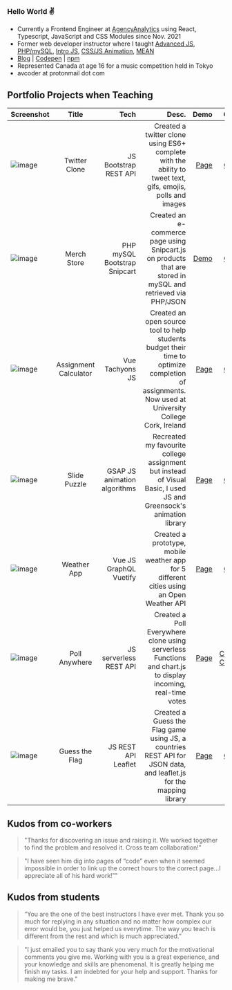 ### Hello World :v:

- Currently a Frontend Engineer at [AgencyAnalytics](https://agencyanalytics.com/) using React, Typescript, JavaScript and CSS Modules since Nov. 2021
- Former web developer instructor where I taught [Advanced JS](https://www.youtube.com/watch?v=Z62GZzVFTJY#t=9m00s), [PHP/mySQL](https://www.loom.com/share/83a7556480974a2fa66420f4f750fa60), [Intro JS](https://www.youtube.com/watch?v=JysxaivtjaY#t=3m28s), [CSS/JS Animation](https://www.youtube.com/watch?v=Je9lpYntJk8#t=1h33m30s), [MEAN](https://www.youtube.com/watch?v=QyXI09eP7uc#t=4m08s)
- [Blog](https://codevilla.hashnode.dev/) | [Codepen](https://codepen.io/avcoder) | [npm](https://www.npmjs.com/package/html5entitieses6)
- Represented Canada at age 16 for a music competition held in Tokyo
- avcoder at protonmail dot com


## Portfolio Projects when Teaching
| Screenshot    | Title         | Tech  | Desc.   | Demo  | Code |
| ------------- |:-------------:| -----:| -----:| -----:|-----:|
|![image](https://user-images.githubusercontent.com/7874705/190832874-c000deef-5c52-48cf-9941-e08bd63229ea.png)|Twitter Clone|JS Bootstrap REST API|Created a twitter clone using ES6+ complete with the ability to tweet text, gifs, emojis, polls and images|[Page](https://twitter-es6.netlify.app/)|[Code](https://github.com/avcoder/twitter2020)|
|![image](https://user-images.githubusercontent.com/7874705/190830278-f0c8e166-a189-44d0-ab27-e721cb44ac32.png)|Merch Store|PHP mySQL Bootstrap Snipcart|Created an e-commerce page using Snipcart.js on products that are stored in mySQL and retrieved via PHP/JSON|[Demo](https://lamp.computerstudi.es/~Albert2/comp1006/week12/merch.php)|[Code](https://github.com/avcoder/c1006-gametracker)|
| ![image](https://user-images.githubusercontent.com/7874705/190830935-c255c691-742f-4b5a-b714-2dfc5a32dc2c.png) | Assignment Calculator | Vue Tachyons JS | Created an open source tool to help students budget their time to optimize completion of assignments. Now used at University College Cork, Ireland | [Page](https://www.ucc.ie/en/skillscentre/assignment-calculator/) | [Code](https://github.com/avcoder/assignment_calculator)
|![image](https://user-images.githubusercontent.com/7874705/190831333-210e4abe-865d-40ed-8223-b65015c31f82.png)|Slide Puzzle|GSAP JS animation algorithms|Recreated my favourite college assignment but instead of Visual Basic, I used JS and Greensock's animation library|[Page](https://slide-puzzle-game.netlify.app/)|[Code](https://github.com/avcoder/slide_puzzle)|
|![image](https://user-images.githubusercontent.com/7874705/190832419-44beb352-82d2-4391-a5e6-867a4f56bb3b.png)|Weather App|Vue JS GraphQL Vuetify|Created a prototype, mobile weather app for 5 different cities using an Open Weather API|[Page](https://weather-pwapp.netlify.app/)|[Code](https://github.com/avcoder/weather-app-pwa)|
|![image](https://user-images.githubusercontent.com/7874705/190832624-0988aad6-11e7-4a34-a874-101336cb46d7.png)|Poll Anywhere|JS serverless REST API|Created a Poll Everywhere clone using serverless Functions and chart.js to display incoming, real-time votes|[Page](https://poll-anywhere.netlify.app/)|[Code1](https://github.com/avcoder/serverless-vote2/blob/main/functions/hello.js) [Code2](https://github.com/avcoder/serverless-vote2b/blob/main/index.js)|
|![image](https://user-images.githubusercontent.com/7874705/190832750-ae69e929-376c-4d59-a5e2-34b221109cf7.png)|Guess the Flag|JS REST API Leaflet|Created a Guess the Flag game using JS, a countries REST API for JSON data, and leaflet.js for the mapping library|[Page](https://guess-the-flag-game.netlify.app/)|[Code](https://github.com/avcoder/guess-the-flag)|

## Kudos from co-workers
> "Thanks for discovering an issue and raising it. We worked together to find the problem and resolved it. Cross team collaboration!"

> "I have seen him dig into pages of “code” even when it seemed impossible in order to link up the correct hours to the correct page...I appreciate all of his hard work!”"

## Kudos from students
> “You are the one of the best instructors I have ever met. Thank you so much for replying in any situation and no matter how complex our error would be, you just helped us everytime. The way you teach is different from the rest and which is much appreciated.”

> "I just emailed you to say thank you very much for the motivational comments you give me. Working with you is a great experience, and your knowledge and skills are phenomenal. It is greatly helping me finish my tasks. I am indebted for your help and support. Thanks for making me brave."
